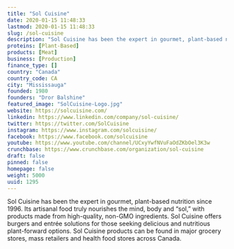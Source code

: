 ```yaml
---
title: "Sol Cuisine"
date: 2020-01-15 11:48:33
lastmod: 2020-01-15 11:48:33
slug: /sol-cuisine
description: "Sol Cuisine has been the expert in gourmet, plant-based nutrition since 1996. Its artisanal food truly nourishes the mind, body and “sol,” with products made from high-quality, non-GMO ingredients. Sol Cuisine offers burgers and entrée solutions for those seeking delicious and nutritious plant-forward options. Sol Cuisine products can be found in major grocery stores, mass retailers and health food stores across Canada."
proteins: [Plant-Based]
products: [Meat]
business: [Production]
finance_type: []
country: "Canada"
country_code: CA
city: "Mississauga"
founded: 1980
founders: "Dror Balshine"
featured_image: "SolCuisine-Logo.jpg"
website: https://solcuisine.com/
linkedin: https://www.linkedin.com/company/sol-cuisine/
twitter: https://twitter.com/SolCuisine
instagram: https://www.instagram.com/solcuisine/
facebook: https://www.facebook.com/solcuisine
youtube: https://www.youtube.com/channel/UCxyYwfNVuFaOdZKbOel3K3w
crunchbase: https://www.crunchbase.com/organization/sol-cuisine
draft: false
pinned: false
homepage: false
weight: 5000
uuid: 1295
---
```

Sol Cuisine has been the expert in gourmet, plant-based nutrition since 1996. Its artisanal food truly nourishes the mind, body and “sol,” with products made from high-quality, non-GMO ingredients. Sol Cuisine offers burgers and entrée solutions for those seeking delicious and nutritious plant-forward options. Sol Cuisine products can be found in major grocery stores, mass retailers and health food stores across Canada.
